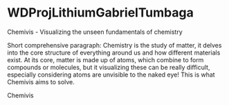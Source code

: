 # WDProjLithiumGabrielTumbaga
Chemivis - Visualizing the unseen fundamentals of chemistry

Short comprehensive paragraph:
Chemistry is the study of matter, it delves into the core structure of everything around us and how different materials exist. At its core, matter is made up of atoms, which combine to form compounds or molecules, but it visualizing these can be really difficult, especially considering atoms are unvisible to the naked eye! This is what Chemivis aims to solve.

Chemivis 
